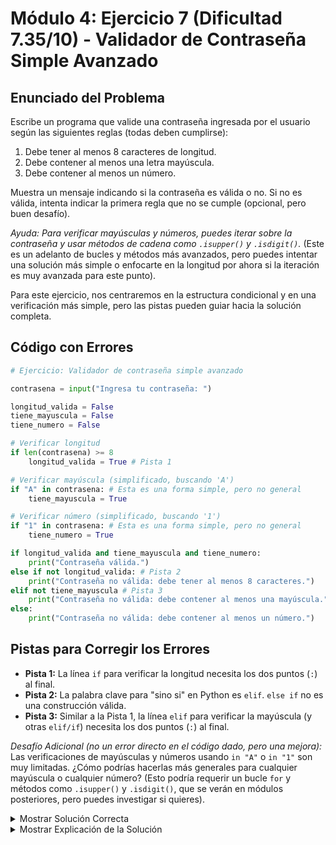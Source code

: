 # Módulo 4: Ejercicio 7 (Dificultad 7.35/10) - Validador de Contraseña Simple Avanzado

## Enunciado del Problema

Escribe un programa que valide una contraseña ingresada por el usuario según las siguientes reglas (todas deben cumplirse):
1.  Debe tener al menos 8 caracteres de longitud.
2.  Debe contener al menos una letra mayúscula.
3.  Debe contener al menos un número.

Muestra un mensaje indicando si la contraseña es válida o no. Si no es válida, intenta indicar la primera regla que no se cumple (opcional, pero buen desafío).

*Ayuda: Para verificar mayúsculas y números, puedes iterar sobre la contraseña y usar métodos de cadena como `.isupper()` y `.isdigit()`.* (Este es un adelanto de bucles y métodos más avanzados, pero puedes intentar una solución más simple o enfocarte en la longitud por ahora si la iteración es muy avanzada para este punto).

Para este ejercicio, nos centraremos en la estructura condicional y en una verificación más simple, pero las pistas pueden guiar hacia la solución completa.

## Código con Errores

```python
# Ejercicio: Validador de contraseña simple avanzado

contrasena = input("Ingresa tu contraseña: ")

longitud_valida = False
tiene_mayuscula = False
tiene_numero = False

# Verificar longitud
if len(contrasena) >= 8
    longitud_valida = True # Pista 1

# Verificar mayúscula (simplificado, buscando 'A')
if "A" in contrasena: # Esta es una forma simple, pero no general
    tiene_mayuscula = True

# Verificar número (simplificado, buscando '1')
if "1" in contrasena: # Esta es una forma simple, pero no general
    tiene_numero = True

if longitud_valida and tiene_mayuscula and tiene_numero:
    print("Contraseña válida.")
else if not longitud_valida: # Pista 2
    print("Contraseña no válida: debe tener al menos 8 caracteres.")
elif not tiene_mayuscula # Pista 3
    print("Contraseña no válida: debe contener al menos una mayúscula.")
else:
    print("Contraseña no válida: debe contener al menos un número.")

```

## Pistas para Corregir los Errores

*   **Pista 1:** La línea `if` para verificar la longitud necesita los dos puntos (`:`) al final.
*   **Pista 2:** La palabra clave para "sino si" en Python es `elif`. `else if` no es una construcción válida.
*   **Pista 3:** Similar a la Pista 1, la línea `elif` para verificar la mayúscula (y otras `elif/if`) necesita los dos puntos (`:`) al final.

*Desafío Adicional (no un error directo en el código dado, pero una mejora):* Las verificaciones de mayúsculas y números usando `in "A"` o `in "1"` son muy limitadas. ¿Cómo podrías hacerlas más generales para cualquier mayúscula o cualquier número? (Esto podría requerir un bucle `for` y métodos como `.isupper()` y `.isdigit()`, que se verán en módulos posteriores, pero puedes investigar si quieres).

<details>
<summary>Mostrar Solución Correcta</summary>

```python
# Ejercicio: Validador de contraseña simple avanzado

contrasena = input("Ingresa tu contraseña: ")

longitud_valida = False
tiene_mayuscula_real = False # Usaremos un nombre diferente para la versión general
tiene_numero_real = False    # Usaremos un nombre diferente para la versión general

# Verificar longitud
if len(contrasena) >= 8: # Falta ':'
    longitud_valida = True

# Verificar mayúscula (versión más general usando un bucle)
for caracter in contrasena:
    if caracter.isupper():
        tiene_mayuscula_real = True
        break # Si encontramos una, no necesitamos seguir buscando

# Verificar número (versión más general usando un bucle)
for caracter in contrasena:
    if caracter.isdigit():
        tiene_numero_real = True
        break # Si encontramos uno, no necesitamos seguir buscando

# Evaluar condiciones
if longitud_valida and tiene_mayuscula_real and tiene_numero_real:
    print("Contraseña válida.")
elif not longitud_valida: # Usar elif
    print("Contraseña no válida: debe tener al menos 8 caracteres.")
elif not tiene_mayuscula_real: # Falta ':'
    print("Contraseña no válida: debe contener al menos una mayúscula.")
elif not tiene_numero_real: # Esta condición es la que queda si las otras fallan
    print("Contraseña no válida: debe contener al menos un número.")
else:
    # Este else podría ser para un caso inesperado, o si la lógica anterior no cubre todo.
    # En este caso, si ninguna de las condiciones de error anteriores se cumple,
    # y la primera condición de validez total tampoco, hay un problema lógico.
    # Sin embargo, con la estructura dada, el último elif cubre el último caso de error.
    # Para ser explícito, el último mensaje podría ser el de 'tiene_numero'.
    print("Contraseña no válida por una razón no especificada (revisar lógica).")


# Solución más simple SIN bucles (como podría esperarse en Módulo 4 sin adelantar mucho)
# Esta solución no es tan robusta para mayúsculas/números pero se ajusta más a los conocimientos actuales.
# print("\n--- Solución Simplificada (sin bucles) ---")
# contrasena_s = input("Ingresa tu contraseña (para prueba simplificada): ")
# longitud_valida_s = len(contrasena_s) >= 8
#
# # Verificación muy simple (y poco efectiva) de mayúsculas y números
# # Esto es solo para ilustrar la estructura if/elif/else sin bucles
# tiene_alguna_mayuscula_simple = False
# if any(c.isupper() for c in contrasena_s): # Esto ya usa un generador, un poco avanzado
#     tiene_alguna_mayuscula_simple = True
#
# tiene_algun_numero_simple = False
# if any(c.isdigit() for c in contrasena_s): # Esto ya usa un generador
#     tiene_algun_numero_simple = True
#
# if longitud_valida_s and tiene_alguna_mayuscula_simple and tiene_algun_numero_simple:
#     print("Contraseña válida (simplificado).")
# elif not longitud_valida_s:
#     print("Contraseña no válida: debe tener al menos 8 caracteres (simplificado).")
# elif not tiene_alguna_mayuscula_simple:
#     print("Contraseña no válida: debe contener al menos una mayúscula (simplificado).")
# else: # Implica que solo falta el número
#     print("Contraseña no válida: debe contener al menos un número (simplificado).")

```

</details>

<details>
<summary>Mostrar Explicación de la Solución</summary>

Este ejercicio valida una contraseña según múltiples criterios, utilizando una secuencia de `if/elif/else` para proporcionar retroalimentación específica. La solución completa para la detección de mayúsculas y números de forma general usa bucles `for`, que es un tema de módulos posteriores. La explicación se centrará en los errores sintácticos y la estructura condicional.

*   **Error 1 Corrección (Falta de dos puntos en `if`):**
    *   El código original era `if len(contrasena) >= 8`.
    *   Debe ser `if len(contrasena) >= 8:`.
    *   **Solución:** `if len(contrasena) >= 8:`

*   **Error 2 Corrección (Uso de `else if` en lugar de `elif`):**
    *   El código original era `else if not longitud_valida:`.
    *   La palabra clave correcta es `elif`.
    *   **Solución:** `elif not longitud_valida:`

*   **Error 3 Corrección (Falta de dos puntos en `elif`):**
    *   El código original era `elif not tiene_mayuscula`.
    *   Debe ser `elif not tiene_mayuscula:`.
    *   **Solución:** `elif not tiene_mayuscula_real:` (usando la variable corregida de la solución general).

**Sobre la Lógica de Verificación General (Mayúsculas y Números):**
El código original simplificaba la detección de mayúsculas y números buscando solo "A" y "1". Una solución más robusta y general requiere iterar sobre cada carácter de la contraseña y verificar su tipo:
```python
# Verificar mayúscula (general)
tiene_mayuscula_real = False
for caracter in contrasena:
    if caracter.isupper():
        tiene_mayuscula_real = True
        break # Optimización: si ya encontramos una, no es necesario seguir.

# Verificar número (general)
tiene_numero_real = False
for caracter in contrasena:
    if caracter.isdigit():
        tiene_numero_real = True
        break
```
Estos bucles `for` y los métodos `.isupper()` y `.isdigit()` son la forma estándar de realizar estas verificaciones. La estructura `if/elif/else` luego utiliza las variables booleanas (`longitud_valida`, `tiene_mayuscula_real`, `tiene_numero_real`) para determinar la validez general y dar mensajes específicos.

La secuencia de `elif` es importante: se verifica primero la longitud, luego la mayúscula, y si ambas están bien pero la contraseña aún no es válida, se asume (en esta estructura simple) que falta el número. Una lógica más exhaustiva podría requerir más `elif` o condiciones combinadas.
</details>
